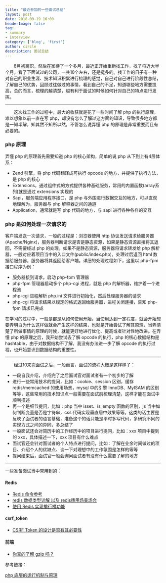 ```yaml
---
title: "最近参加的一些面试总结"
layout: post
date: 2018-09-19 16:00
headerImage: false
tag:
- summary
- interview
category: ['blog', 'first']
author: circle
description: 面试总结
---
```


&emsp;&emsp;8月初离职，然后在家待了一个多月，最近正开始重新找工作，找了将近大半个月，看了下面试过的公司，一共10个左右，还是挺多的。找工作的日子有一种对自己的职业生涯、技术知识积累进行梳理的感觉，自己对自己进行阶段性总结，了解自己的优势，回顾过往做过的事情，看到自己的不足，知道哪些地方需要提高，总的而言，梳理的越清楚，越有利于面试的时候如何针对自己的特点进行发挥。

---
&emsp;&emsp;这次找工作的过程中，最大的收获就是花了一些时间了解 php 的执行原理，难以想象以前一直在写 php，却没有怎么了解过这方面的知识，导致很多地方都是一知半解，知其然不知所以然，不管怎么说弄懂 php 的原理是非常重要而且有必要的。

### php 原理

弄懂 php 的原理首先需要知道 php 的核心架构，简单的说 php 从下到上有4层体系：

* Zend 引擎，将 php 代码翻译成可执行 opcode 的地方，并提供了执行方法，是 php 的核心
* Extensions，通过组件式的方式提供各种基础服务，常用的内置函数(array系列)就是通过 extensions 实现的
* Sapi，服务端应用程序接口，是 php 与外围进行数据交互的地方，可以直观地理解为，服务器与 php 解释器之间的通道
* Application，通常就是写 php 代码的地方，与 sapi 进行各种各样的交互

### php 是如何处理一次请求的

客户端发送一次请求，一般的过程是：浏览器使用 http 协议发送请求给服务器(Apache/Nginx)，服务器判断请求是否是静态资源，如果是静态资源直接将其返回，不需要经过 php 的处理。如果不是静态资源，服务器将请求转发给 php 解析器，一般对应着项目当中的入口文件(public/index.php)，处理过后返回 html 数据给服务器，服务器将其返回给客户端。详细的处理过程如下，这里以 php-fpm 接口程序为例：

* 服务器接到请求，启动 php-fpm 管理器
* php-fpm 管理器启动多个 php-cgi 进程，就是 php 的解析器，维护着一个进程池
* php-cgi 进程解析 php.ini 文件进行初始化，然后处理服务器的请求
* php-cgi 将请求结果以规定的格式返回给服务器，进程关闭连接，告知 php-fpm 请求已完成

在学习的过程中，一般是都是从如何使用开始，当使用达到一定程度，就会开始想要弄明白为什么这样做就会产生这样的结果，也就是开始尝试了解其原理，当弄清楚了所做事情的原理的时候，就能更好地进行优化、提高或者针对性地改进。在弄懂 php 的原理之后，我开始尝试去了解 opcode 的执行，php 的核心数据结构是 hashtable，由于对数据结构不了解，我没有办法进一步了解 opcode 的执行过程，也开始意识到数据结构的重要性。

---

&emsp;&emsp;经过10来次面试之后，一般而言，面试的流程大概是这样样子：
* 一段自我介绍，介绍完了之后面试官对面试者有一个初步的了解
* 进行一些常用技术的提问，比如：cookie、session 区别，缓存 redis/memcached 的使用场景，mysql 中的引擎 InnoDB、MyISAM 的区别等等，这些常用的技术知识点一般需要在面试前梳理清楚，这样才能在面试中顺利描述
* 再一个是细节提问，比如：php 当中 isset、is_empty 函数的区别，js 当中如何判断变量是否是字符串，css 代码实现垂直居中效果等等。这类的话主要是反映了面试者的语言基础，准备这个的话只能是平时多写代码，多研究不同的实现方式之间的异同，多总结了
* 一般面试还会对简历中的工作经历中的项目进行提问，比如：xxx 项目中提到的 xxx，具体描述一下，xxx 项目有什么难点
* 面试官还会针对面试者的个人特点进行提问，比如：了解在业余时间做过的项目、介绍个人的优缺点、谈一下对理想中的工作氛围是怎样的等等
* 提问结束后，面试官一般会询问面试者有没有什么需要了解的地方

---

一些准备面试当中常用到的：

#### Redis
* [Redis 命令参考](http://doc.redisfans.com/index.html)
* [redis 数据类型详解 以及 redis适用场景场合](https://my.oschina.net/ydsakyclguozi/blog/404625)
* [使用 Redis 实现排行榜功能](https://segmentfault.com/a/1190000002694239)

#### csrf_token
* [CSRF Token 的设计是否有其必要性](https://segmentfault.com/q/1010000000713614)

#### 前端
* [你真的了解 gzip 吗？](https://zhuanlan.zhihu.com/p/24764131)

参考链接：

[php 底层的运行机制与原理](https://www.awaimai.com/509.html)
